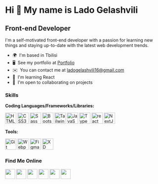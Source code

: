 Hi 👋 My name is Lado Gelashvili
================================

Front-end Developer
------------------

I'm a self-motivated front-end developer with a passion for learning new things and staying up-to-date with the latest web development trends.

* 🌍  I'm based in Tbilisi
* 🖥️  See my portfolio at [Portfolio](http://Lgelashvili.io)
* ✉️  You can contact me at [ladogelashvili16@gmail.com](mailto:ladogelashvili16@gmail.com)
* 🧠  I'm learning React
* 🤝  I'm open to collaborating on projects

### Skills

**Coding Languages/Frameworks/Libraries:** 
<p align="left">
  <a href="https://developer.mozilla.org/en-US/docs/Glossary/HTML5" target="_blank" rel="noreferrer"><img src="https://skillicons.dev/icons?i=html" width="36" height="36" alt="HTML5" /></a>
  <a href="https://www.w3.org/TR/CSS/#css" target="_blank" rel="noreferrer"><img src="https://skillicons.dev/icons?i=css" width="36" height="36" alt="CSS3" /></a>
  <a href="https://sass-lang.com/" target="_blank" rel="noreferrer"><img src="https://skillicons.dev/icons?i=scss" width="36" height="36" alt="Sass" /></a>
  <a href="https://getbootstrap.com/" target="_blank" rel="noreferrer"><img src="https://skillicons.dev/icons?i=bootstrap" width="36" height="36" alt="Bootstrap" /></a>
  <a href="https://tailwindcss.com/" target="_blank" rel="noreferrer"><img src="https://skillicons.dev/icons?i=tailwind" width="36" height="36" alt="Tailwind" /></a>
  <a href="https://developer.mozilla.org/en-US/docs/Web/JavaScript" target="_blank" rel="noreferrer"><img src="https://skillicons.dev/icons?i=js" width="36" height="36" alt="JavaScript" /></a>
  <a href="https://www.typescriptlang.org/" target="_blank" rel="noreferrer"><img src="https://skillicons.dev/icons?i=ts" width="36" height="36" alt="TypeScript" /></a>
  <a href="https://react.dev/" target="_blank" rel="noreferrer"> <img src="https://skillicons.dev/icons?i=react" alt="react" width="36" height="36"/></a>
<a href="https://nextjs.org/" target="_blank" rel="noreferrer"> <img src="https://skillicons.dev/icons?i=next" alt="NextJS" width="36" height="36"/></a>
<!--<a href="https://angular.dev/" target="_blank" rel="noreferrer"><img src="https://skillicons.dev/icons?i=angular" width="36" height="36" alt="Angular" /></a>-->
</p>

**Tools:**
<p align="left">
<a href="https://git-scm.com/" target="_blank" rel="noreferrer"><img src="https://skillicons.dev/icons?i=git" width="36" height="36" alt="Git" /></a>
<a href="https://webpack.js.org/" target="_blank" rel="noreferrer"><img src="https://skillicons.dev/icons?i=webpack" width="36" height="36" alt="Webpack" /></a>
<a href="https://www.figma.com/" target="_blank" rel="noreferrer"><img src="https://skillicons.dev/icons?i=figma" width="36" height="36" alt="Figma" /></a>
<a href="https://xd.adobe.com/" target="_blank" rel="noreferrer"><img src="https://skillicons.dev/icons?i=xd" width="36" height="36" alt="XD" /></a>
</p>

<!--For Icons: https://github.com/tandpfun/skill-icons#readme -->
<!--For Icons: https://skillicons.dev/icons?i=figma -->
<!--For Icons: https://raw.githubusercontent.com/rahulbanerjee26/githubAboutMeGenerator/main/icons/github.svg -->

### Find Me Online

<p align="left"> <a href="https://discord.com/users/lg16#0172" target="_blank" rel="noreferrer"><img src="https://skillicons.dev/icons?i=discord" width="32" height="32" /></a>
<a href="https://www.facebook.com/Gelashvili.16/" target="_blank" rel="noreferrer"><img src="https://raw.githubusercontent.com/danielcranney/readme-generator/main/public/icons/socials/facebook.svg" width="32" height="32" /></a>
<a href="https://www.github.com/LGelashvili16" target="_blank" rel="noreferrer"><img src="https://raw.githubusercontent.com/rahulbanerjee26/githubAboutMeGenerator/main/icons/github.svg" width="32" height="32" /></a>
<a href="http://www.instagram.com/lgelashvili16/" target="_blank" rel="noreferrer"><img src="https://skillicons.dev/icons?i=instagram" width="32" height="32" /></a> <a href="https://www.linkedin.com/in/lado-gelashvili/" target="_blank" rel="noreferrer"><img src="https://raw.githubusercontent.com/danielcranney/readme-generator/main/public/icons/socials/linkedin.svg" width="32" height="32" /></a>
<a href="https://www.twitter.com/lagelashvili" target="_blank" rel="noreferrer"><img src="https://raw.githubusercontent.com/rahulbanerjee26/githubAboutMeGenerator/main/icons/twitter.svg" width="32" height="32" /></a></p>
